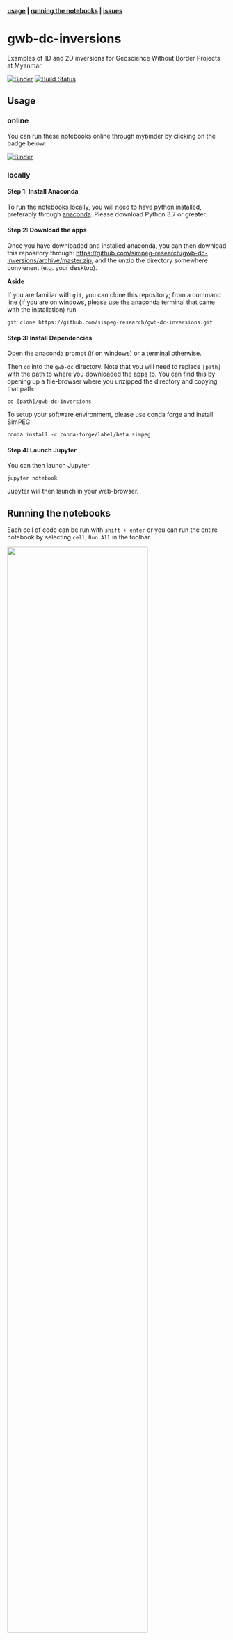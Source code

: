 **[usage](#usage) | [running the notebooks](#running-the-notebooks) | [issues](#issues)**

# gwb-dc-inversions
Examples of 1D and 2D inversions for Geoscience Without Border Projects at Myanmar

[![Binder](https://mybinder.org/badge_logo.svg)](https://mybinder.org/v2/gh/simpeg-research/gwb-dc-inversions/master?filepath=notebooks%2Findex.ipynb)
[![Build Status](https://travis-ci.org/simpeg-research/gwb-dc-inversions.svg?branch=master)](https://travis-ci.org/simpeg-research/gwb-dc-inversions)

## Usage

### online
You can run these notebooks online through mybinder by clicking on the badge below:

[![Binder](https://mybinder.org/badge_logo.svg)](https://mybinder.org/v2/gh/simpeg-research/gwb-dc-inversions/master?filepath=notebooks%2Findex.ipynb)

### locally

#### Step 1: Install Anaconda
To run the notebooks locally, you will need to have python installed,
preferably through [anaconda](https://www.anaconda.com/download/). Please download 
Python 3.7 or greater. 


#### Step 2: Download the apps
Once you have downloaded and installed anaconda, you can then download this repository through: https://github.com/simpeg-research/gwb-dc-inversions/archive/master.zip, and the unzip the directory somewhere convienent (e.g. your desktop). 

**Aside**

If you are familiar with `git`, you can clone this repository; from a command line (if you are on windows, please use the anaconda terminal that came with the installation)
run

```
git clone https://github.com/simpeg-research/gwb-dc-inversions.git
```

#### Step 3: Install Dependencies

Open the anaconda prompt (if on windows) or a terminal otherwise.

Then `cd` into the `gwb-dc` directory. Note that you will need to replace `[path]` with the path to where you downloaded the apps to. You can find this by opening up a file-browser where you unzipped the directory and copying that path:

```
cd [path]/gwb-dc-inversions
```

To setup your software environment, please use conda forge and install SimPEG: 

```
conda install -c conda-forge/label/beta simpeg
```

#### Step 4: Launch Jupyter

You can then launch Jupyter

```
jupyter notebook
```

Jupyter will then launch in your web-browser.

## Running the notebooks

Each cell of code can be run with `shift + enter` or you can run the entire notebook by selecting `cell`, `Run All` in the toolbar.

<img src="https://em.geosci.xyz/_images/run_all_cells.png" width=80% align="middle">

For more information on running Jupyter notebooks, see the [Jupyter Documentation](https://jupyter.readthedocs.io/en/latest/)

If you are new to Python, I highly recommend taking a look at:
- [A Whirlwind Tour of Python](https://jakevdp.github.io/WhirlwindTourOfPython/)
- [The Python Data Science Handbook](https://jakevdp.github.io/PythonDataScienceHandbook/)

## Issues

Please [make an issue](https://github.com/simpeg-research/gwb-dc-inversions/issues) if you encounter any problems while trying to run the notebooks.
